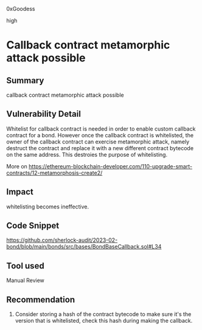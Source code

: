 0xGoodess

high

# Callback contract metamorphic attack possible

## Summary
callback contract metamorphic attack possible

## Vulnerability Detail
Whitelist for callback contract is needed in order to enable custom callback contract for a bond. However once the callback contract is whitelisted, the owner of the callback contract can exercise metamorphic attack, namely destruct the contract and replace it with a new different contract bytecode on the same address. This destroies the purpose of whitelisting.

More on https://ethereum-blockchain-developer.com/110-upgrade-smart-contracts/12-metamorphosis-create2/

## Impact
whitelisting becomes ineffective.

## Code Snippet
https://github.com/sherlock-audit/2023-02-bond/blob/main/bonds/src/bases/BondBaseCallback.sol#L34


## Tool used

Manual Review

## Recommendation
1. Consider storing a hash of the contract bytecode to make sure it's the version that is whitelisted, check this hash during making the callback.